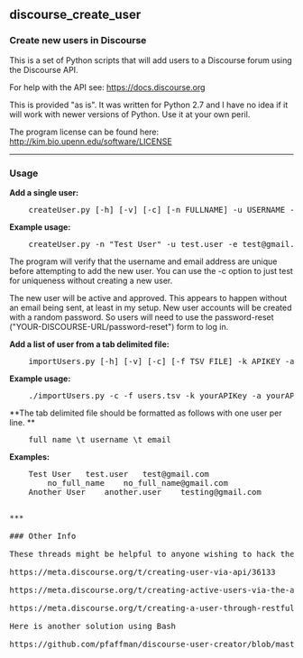 ## discourse_create_user
### Create new users in Discourse

This is a set of Python scripts that will add users to a Discourse forum using the Discourse API.

For help with the API see: https://docs.discourse.org

This is provided "as is". It was written for Python 2.7 and I have no idea if it will work with newer versions of Python. Use it at your own peril.

The program license can be found here: http://kim.bio.upenn.edu/software/LICENSE

***

### Usage

**Add a single user:**
<pre>
	createUser.py [-h] [-v] [-c] [-n FULLNAME] -u USERNAME -e EMAIL -k API_KEY -a API_USER -w URL
</pre>

**Example usage:**
<pre>
	createUser.py -n "Test User" -u test.user -e test@gmail.com -k yourAPIKey -a yourAPIUsername -w https://1.1.1.1
</pre>

The program will verify that the username and email address are unique before attempting to add the new user. You can use the -c option to just test for uniqueness without creating a new user.

The new user will be active and approved. This appears to happen without an email being sent, at least in my setup. New user accounts will be created with a random password. So users will need to use the password-reset ("YOUR-DISCOURSE-URL/password-reset") form to log in.

**Add a list of user from a tab delimited file:**
<pre>
	importUsers.py [-h] [-v] [-c] [-f TSV_FILE] -k APIKEY -a APIUSER -w URL
</pre>

**Example usage:**
<pre>
	./importUsers.py -c -f users.tsv -k yourAPIKey -a yourAPIUsername -w https://1.1.1.1
</pre>

**The tab delimited file should be formatted as follows with one user per line. **
<pre>
	full name \t username \t email
</pre>

**Examples:**
<pre>
	Test User	test.user	test@gmail.com
		no_full_name	no_full_name@gmail.com
	Another User	another.user	testing@gmail.com
<pre>

***

### Other Info

These threads might be helpful to anyone wishing to hack their own solution:

https://meta.discourse.org/t/creating-user-via-api/36133

https://meta.discourse.org/t/creating-active-users-via-the-api-gem/33133/36

https://meta.discourse.org/t/creating-a-user-through-restful-users-api/9359

Here is another solution using Bash

https://github.com/pfaffman/discourse-user-creator/blob/master/create-user


